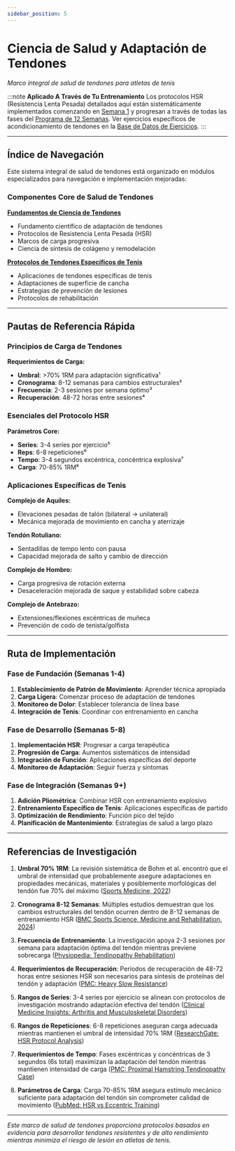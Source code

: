 ```yaml
---
sidebar_position: 5
---
```


# Ciencia de Salud y Adaptación de Tendones

_Marco integral de salud de tendones para atletas de tenis_

:::note **Aplicado A Través de Tu Entrenamiento**
Los protocolos HSR (Resistencia Lenta Pesada) detallados aquí están sistemáticamente implementados comenzando en [Semana 1](/docs/workouts/week-1-plan) y progresan a través de todas las fases del [Programa de 12 Semanas](/docs/workouts/overview). Ver ejercicios específicos de acondicionamiento de tendones en la [Base de Datos de Ejercicios](/docs/exercises/exercise-database).
:::

---

## Índice de Navegación

Este sistema integral de salud de tendones está organizado en módulos especializados para navegación e implementación mejoradas:

### Componentes Core de Salud de Tendones

**[Fundamentos de Ciencia de Tendones](./tendon-science-foundations)**

- Fundamento científico de adaptación de tendones
- Protocolos de Resistencia Lenta Pesada (HSR)
- Marcos de carga progresiva
- Ciencia de síntesis de colágeno y remodelación

**[Protocolos de Tendones Específicos de Tenis](./tennis-specific-tendon-protocols)**

- Aplicaciones de tendones específicas de tenis
- Adaptaciones de superficie de cancha
- Estrategias de prevención de lesiones
- Protocolos de rehabilitación

---

## Pautas de Referencia Rápida

### Principios de Carga de Tendones

**Requerimientos de Carga:**

- **Umbral**: >70% 1RM para adaptación significativa¹
- **Cronograma**: 8-12 semanas para cambios estructurales²
- **Frecuencia**: 2-3 sesiones por semana óptimo³
- **Recuperación**: 48-72 horas entre sesiones⁴

### Esenciales del Protocolo HSR

**Parámetros Core:**

- **Series**: 3-4 series por ejercicio⁵
- **Reps**: 6-8 repeticiones⁶
- **Tempo**: 3-4 segundos excéntrica, concéntrica explosiva⁷
- **Carga**: 70-85% 1RM⁸

### Aplicaciones Específicas de Tenis

**Complejo de Aquiles:**

- Elevaciones pesadas de talón (bilateral → unilateral)
- Mecánica mejorada de movimiento en cancha y aterrizaje

**Tendón Rotuliano:**

- Sentadillas de tempo lento con pausa
- Capacidad mejorada de salto y cambio de dirección

**Complejo de Hombro:**

- Carga progresiva de rotación externa
- Desaceleración mejorada de saque y estabilidad sobre cabeza

**Complejo de Antebrazo:**

- Extensiones/flexiones excéntricas de muñeca
- Prevención de codo de tenista/golfista

---

## Ruta de Implementación

### Fase de Fundación (Semanas 1-4)

1. **Establecimiento de Patrón de Movimiento**: Aprender técnica apropiada
2. **Carga Ligera**: Comenzar proceso de adaptación de tendones
3. **Monitoreo de Dolor**: Establecer tolerancia de línea base
4. **Integración de Tenis**: Coordinar con entrenamiento en cancha

### Fase de Desarrollo (Semanas 5-8)

1. **Implementación HSR**: Progresar a carga terapéutica
2. **Progresión de Carga**: Aumentos sistemáticos de intensidad
3. **Integración de Función**: Aplicaciones específicas del deporte
4. **Monitoreo de Adaptación**: Seguir fuerza y síntomas

### Fase de Integración (Semanas 9+)

1. **Adición Pliométrica**: Combinar HSR con entrenamiento explosivo
2. **Entrenamiento Específico de Tenis**: Aplicaciones específicas de partido
3. **Optimización de Rendimiento**: Función pico del tejido
4. **Planificación de Mantenimiento**: Estrategias de salud a largo plazo

---

## Referencias de Investigación

1. **Umbral 70% 1RM**: La revisión sistemática de Bohm et al. encontró que el umbral de intensidad que probablemente asegure adaptaciones en propiedades mecánicas, materiales y posiblemente morfológicas del tendón fue 70% del máximo ([Sports Medicine, 2022](https://link.springer.com/article/10.1007/s40279-022-01641-y))

2. **Cronograma 8-12 Semanas**: Múltiples estudios demuestran que los cambios estructurales del tendón ocurren dentro de 8-12 semanas de entrenamiento HSR ([BMC Sports Science, Medicine and Rehabilitation, 2024](https://bmcsportsscimedrehabil.biomedcentral.com/articles/10.1186/s13102-024-01004-2))

3. **Frecuencia de Entrenamiento**: La investigación apoya 2-3 sesiones por semana para adaptación óptima del tendón mientras previene sobrecarga ([Physiopedia: Tendinopathy Rehabilitation](https://www.physio-pedia.com/Tendinopathy_Rehabilitation))

4. **Requerimientos de Recuperación**: Períodos de recuperación de 48-72 horas entre sesiones HSR son necesarios para síntesis de proteínas del tendón y adaptación ([PMC: Heavy Slow Resistance](https://pmc.ncbi.nlm.nih.gov/articles/PMC9124646/))

5. **Rangos de Series**: 3-4 series por ejercicio se alinean con protocolos de investigación mostrando adaptación efectiva del tendón ([Clinical Medicine Insights: Arthritis and Musculoskeletal Disorders](https://pubmed.ncbi.nlm.nih.gov/26018970/))

6. **Rangos de Repeticiones**: 6-8 repeticiones aseguran carga adecuada mientras mantienen el umbral de intensidad 70% 1RM ([ResearchGate: HSR Protocol Analysis](https://www.researchgate.net/publication/358147392_Putting_Heavy_into_Heavy_Slow_Resistance))

7. **Requerimientos de Tempo**: Fases excéntricas y concéntricas de 3 segundos (6s total) maximizan la adaptación del tendón mientras mantienen intensidad de carga ([PMC: Proximal Hamstring Tendinopathy Case](https://pmc.ncbi.nlm.nih.gov/articles/PMC7575155/))

8. **Parámetros de Carga**: Carga 70-85% 1RM asegura estímulo mecánico suficiente para adaptación del tendón sin comprometer calidad de movimiento ([PubMed: HSR vs Eccentric Training](https://pubmed.ncbi.nlm.nih.gov/35867777/))

---

_Este marco de salud de tendones proporciona protocolos basados en evidencia para desarrollar tendones resistentes y de alto rendimiento mientras minimiza el riesgo de lesión en atletas de tenis._
